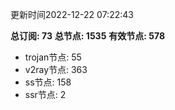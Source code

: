 更新时间2022-12-22 07:22:43

**总订阅: 73**
**总节点: 1535**
**有效节点: 578**
- trojan节点: 55
- v2ray节点: 363
- ss节点: 158
- ssr节点: 2
